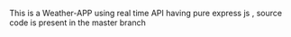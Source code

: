 This is a Weather-APP using real time API having pure express js , 
source code is present in the master branch
